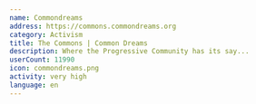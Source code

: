 ```yaml
---
name: Commondreams
address: https://commons.commondreams.org
category: Activism
title: The Commons | Common Dreams
description: Where the Progressive Community has its say...
userCount: 11990
icon: commondreams.png
activity: very high
language: en
---
```

